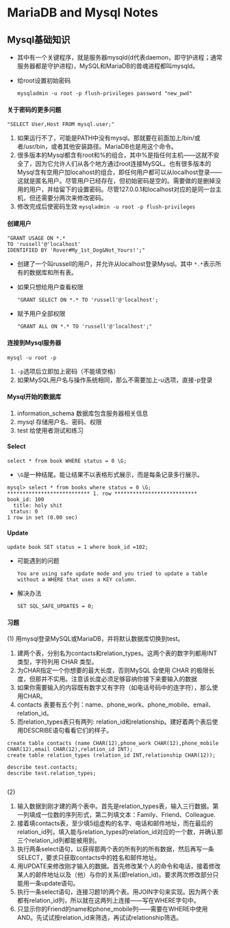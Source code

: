 # MariaDB and Mysql Notes

## Mysql基础知识

- 其中有一个关键程序，就是服务器mysqld(d代表daemon，即守护进程；通常服务器都是守护进程)，MySQL和MariaDB的兽魂进程都叫mysqld。

- 给root设置初始密码

  ```
  mysqladmin -u root -p flush-privileges password "new_pwd"
  ```

#### 关于密码的更多问题

```
"SELECT User,Host FROM mysql.user;"
```

1. 如果运行不了，可能是PATH中没有mysql。那就要在前面加上/bin/或者/usr/bin，或者其他安装路径。MariaDB也是用这个命令。
2. 很多版本的Mysql都含有root和%的组合，其中%是指任何主机——这就不安全了，因为它允许人们从各个地方通过root连接MySQL。也有很多版本的Mysql含有空用户加locahost的组合，即任何用户都可以从localhost登录——这就是匿名用户。尽管用户已经存在，但初始密码是空的。需要做的是删掉没用的用户，并给留下的设置密码。尽管127.0.0.1和localhost对应的是同一台主机，但还需要分两次来修改密码。
3. 修改完成后使密码生效  `mysqladmin -u root -p flush-privileges`

#### 创建用户

``` mysql
"GRANT USAGE ON *.*
TO 'russell'@'localhost'
IDENTIFIED BY 'Rover#My_1st_Dog&Not_Yours!';"
```

- 创建了一个叫russell的用户，并允许从localhost登录Mysql。其中 `*.*`表示所有的数据库和所有表。

- 如果只想给用户查看权限

  ```
  "GRANT SELECT ON *.* TO 'russell'@'localhost';
  ```

- 赋予用户全部权限

  ```
  "GRANT ALL ON *.* TO 'russell'@'localhost';"
  ```

#### 连接到Mysql服务器

```
mysql -u root -p
```

1. `-p`选项后立即加上密码（不能填空格）
2. 如果MySQL用户名与操作系统相同，那么不需要加上-u选项，直接-p登录

#### Mysql开始的数据库

1. information_schema 数据库包含服务器相关信息
2. mysql 存储用户名、密码、权限
3. test 给使用者测试和练习



#### Select

```
select * from book WHERE status = 0 \G;
```

- `\G`是一种结尾。能让结果不以表格形式展示，而是每条记录多行展示。

```
mysql> select * from books where status = 0 \G;
*************************** 1. row ***************************
book_id: 100
  title: holy shit
 status: 0
1 row in set (0.00 sec)
```



#### Update

```
update book SET status = 1 where book_id =102;
```

- 可能遇到的问题

  ```
  You are using safe update mode and you tried to update a table without a WHERE that uses a KEY column.
  ```

- 解决办法

  ```
  SET SQL_SAFE_UPDATES = 0;
  ```

#### 习题
(1) 用mysql登录MySQL或MariaDB，并将默认数据库切换到test。
1. 建两个表，分别名为contacts和relation_types。这两个表的数字列都用INT 类型，字符列用 CHAR 类型。
2. 为CHAR指定一个你想要的最大长度，否则MySQL 会使用 CHAR 的极限长度，但那并不实用。注意该长度必须足够容纳你接下来要输入的数据
3. 如果你需要输入的内容既有数字又有字符（如电话号码中的连字符），那么使用CHAR。
4. contacts 表要有五个列：name、phone_work、phone_mobile、email、relation_id。
5. 而relation_types表只有两列: relation_id和relationship。建好着两个表后使用DESCRIBE语句看看它们的样子。

```
create table contacts (name CHAR(12),phone_work CHAR(12),phone_mobile CHAR(12),email CHAR(12),relation_id INT);
create table relation_types (relation_id INT,relationship CHAR(12));

describe test.contacts;
describe test.relation_types; 


```

(2)
1. 输入数据到刚才建的两个表中。首先是relation_types表，输入三行数据。第一列填成一位数的序列形式，第二列填文本：Family、Friend、Colleague.
2. 接着填contacts表，至少填5组虚构的名字、电话和邮件地址，而在最后的relation_id列，填入能与relation_types的relation_id对应的一个数，并确认那三个relation_id列都能被用到。
3. 执行两条select语句，以获得那两个表的所有列的所有数据，然后再写一条SELECT，要求只获取contacts中的姓名和邮件地址。
4. 用UPDATE来修改刚才输入的数据。首先修改某个人的命令和电话，接着修改某人的邮件地址以及（他）与你的关系(即relation_id)。要求两次修改部分只能用一条update语句。
5. 执行一条select语句，连接习题1的两个表。用JOIN字句来实现。因为两个表都有relation_id列，所以就在这两列上连接——写在WHERE字句中。
6. 只显示你的Friend的name和phone_mobile列——需要在WHERE中使用AND。先试试按relation_id来筛选，再试试relationship筛选。





